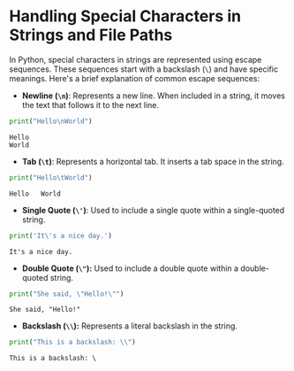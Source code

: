 # Handling Special Characters in Strings and File Paths

In Python, special characters in strings are represented using escape sequences. These sequences start with a backslash (`\`) and have specific meanings. Here's a brief explanation of common escape sequences:

- **Newline (`\n`)**: Represents a new line. When included in a string, it moves the text that follows it to the next line.


```python
print("Hello\nWorld")
```

    Hello
    World
    

- **Tab (`\t`)**: Represents a horizontal tab. It inserts a tab space in the string.


```python
print("Hello\tWorld")
```

    Hello	World
    

- **Single Quote (`\'`)**: Used to include a single quote within a single-quoted string.


```python
print('It\'s a nice day.')
```

    It's a nice day.
    

- **Double Quote (`\"`):** Used to include a double quote within a double-quoted string.


```python
print("She said, \"Hello!\"")
```

    She said, "Hello!"
    

- **Backslash (`\\`):** Represents a literal backslash in the string.


```python
print("This is a backslash: \\")
```

    This is a backslash: \
    